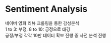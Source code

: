 # Sentiment Analysis
 네이버 영화 리뷰 크롤링을 통한 감성분석\
 1 to 3: 부정, 8 to 10: 긍정으로 태깅\
 긍정/부정 각각 10만 데이터 확보 진행 중 사전 분석 진행
